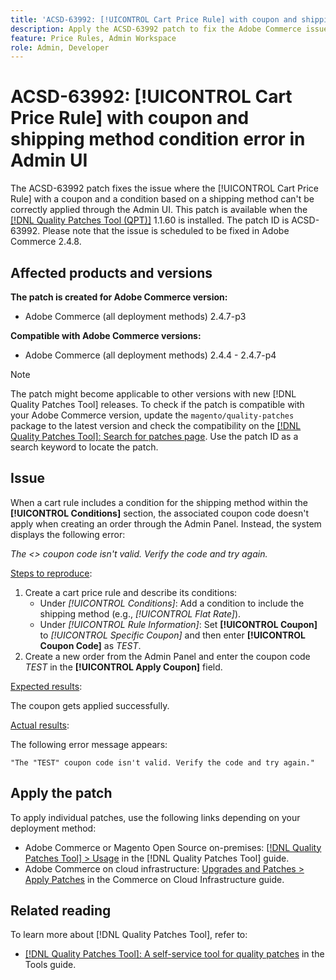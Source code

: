 ```yaml
---
title: 'ACSD-63992: [!UICONTROL Cart Price Rule] with coupon and shipping method condition error in Admin UI'
description: Apply the ACSD-63992 patch to fix the Adobe Commerce issue where the [!UICONTROL Cart Price Rule] with a coupon and a condition based on a shipping method can't be correctly applied through the Admin UI.
feature: Price Rules, Admin Workspace
role: Admin, Developer
---
```


# ACSD-63992: [!UICONTROL Cart Price Rule] with coupon and shipping method condition error in Admin UI

The ACSD-63992 patch fixes the issue where the [!UICONTROL Cart Price Rule] with a coupon and a condition based on a shipping method can't be correctly applied through the Admin UI. This patch is available when the [[!DNL Quality Patches Tool (QPT)]](/help/tools/quality-patches-tool/quality-patches-tool-to-self-serve-quality-patches.md) 1.1.60 is installed. The patch ID is ACSD-63992. Please note that the issue is scheduled to be fixed in Adobe Commerce 2.4.8.

## Affected products and versions

**The patch is created for Adobe Commerce version:**

* Adobe Commerce (all deployment methods) 2.4.7-p3

**Compatible with Adobe Commerce versions:**

* Adobe Commerce (all deployment methods) 2.4.4 - 2.4.7-p4

>[!NOTE]
>
>The patch might become applicable to other versions with new [!DNL Quality Patches Tool] releases. To check if the patch is compatible with your Adobe Commerce version, update the `magento/quality-patches` package to the latest version and check the compatibility on the [[!DNL Quality Patches Tool]: Search for patches page](https://experienceleague.adobe.com/tools/commerce-quality-patches/). Use the patch ID as a search keyword to locate the patch.

## Issue

When a cart rule includes a condition for the shipping method within the **[!UICONTROL Conditions]** section, the associated coupon code doesn't apply when creating an order through the Admin Panel. Instead, the system displays the following error:

_The <> coupon code isn't valid. Verify the code and try again._

<u>Steps to reproduce</u>:

1. Create a cart price rule and describe its conditions:
    * Under *[!UICONTROL Conditions]*: Add a condition to include the shipping method (e.g., *[!UICONTROL Flat Rate]*).
    * Under *[!UICONTROL Rule Information]*: Set **[!UICONTROL Coupon]** to *[!UICONTROL Specific Coupon]* and then enter **[!UICONTROL Coupon Code]** as *TEST*.
1. Create a new order from the Admin Panel and enter the coupon code *TEST* in the **[!UICONTROL Apply Coupon]** field.

<u>Expected results</u>:

The coupon gets applied successfully.

<u>Actual results</u>:

The following error message appears:

```
"The "TEST" coupon code isn't valid. Verify the code and try again."
```

## Apply the patch

To apply individual patches, use the following links depending on your deployment method:

* Adobe Commerce or Magento Open Source on-premises: [[!DNL Quality Patches Tool] > Usage](/help/tools/quality-patches-tool/usage.md) in the [!DNL Quality Patches Tool] guide.
* Adobe Commerce on cloud infrastructure: [Upgrades and Patches > Apply Patches](https://experienceleague.adobe.com/docs/commerce-cloud-service/user-guide/develop/upgrade/apply-patches.html) in the Commerce on Cloud Infrastructure guide.

## Related reading

To learn more about [!DNL Quality Patches Tool], refer to:

* [[!DNL Quality Patches Tool]: A self-service tool for quality patches](/help/tools/quality-patches-tool/quality-patches-tool-to-self-serve-quality-patches.md) in the Tools guide.
